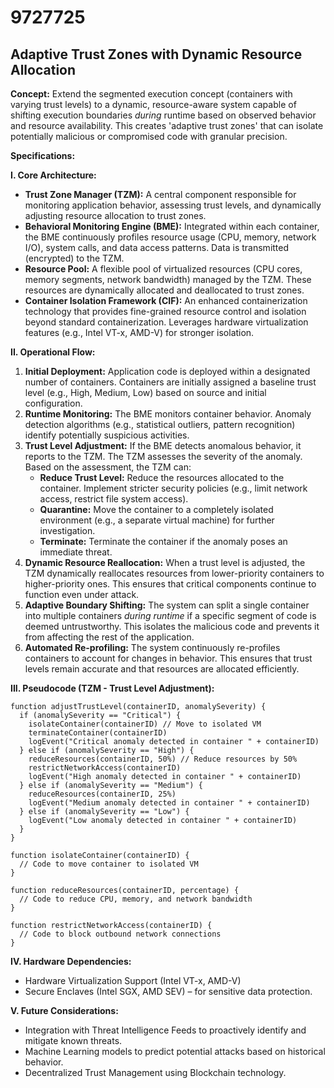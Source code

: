 # 9727725

## Adaptive Trust Zones with Dynamic Resource Allocation

**Concept:** Extend the segmented execution concept (containers with varying trust levels) to a dynamic, resource-aware system capable of shifting execution boundaries *during* runtime based on observed behavior and resource availability. This creates 'adaptive trust zones' that can isolate potentially malicious or compromised code with granular precision.

**Specifications:**

**I. Core Architecture:**

*   **Trust Zone Manager (TZM):** A central component responsible for monitoring application behavior, assessing trust levels, and dynamically adjusting resource allocation to trust zones.
*   **Behavioral Monitoring Engine (BME):** Integrated within each container, the BME continuously profiles resource usage (CPU, memory, network I/O), system calls, and data access patterns.  Data is transmitted (encrypted) to the TZM.
*   **Resource Pool:**  A flexible pool of virtualized resources (CPU cores, memory segments, network bandwidth) managed by the TZM. These resources are dynamically allocated and deallocated to trust zones.
*   **Container Isolation Framework (CIF):**  An enhanced containerization technology that provides fine-grained resource control and isolation beyond standard containerization.  Leverages hardware virtualization features (e.g., Intel VT-x, AMD-V) for stronger isolation.

**II. Operational Flow:**

1.  **Initial Deployment:** Application code is deployed within a designated number of containers. Containers are initially assigned a baseline trust level (e.g., High, Medium, Low) based on source and initial configuration.
2.  **Runtime Monitoring:** The BME monitors container behavior. Anomaly detection algorithms (e.g., statistical outliers, pattern recognition) identify potentially suspicious activities.
3.  **Trust Level Adjustment:** If the BME detects anomalous behavior, it reports to the TZM. The TZM assesses the severity of the anomaly. Based on the assessment, the TZM can:
    *   **Reduce Trust Level:**  Reduce the resources allocated to the container. Implement stricter security policies (e.g., limit network access, restrict file system access).
    *   **Quarantine:**  Move the container to a completely isolated environment (e.g., a separate virtual machine) for further investigation.
    *   **Terminate:**  Terminate the container if the anomaly poses an immediate threat.
4.  **Dynamic Resource Reallocation:** When a trust level is adjusted, the TZM dynamically reallocates resources from lower-priority containers to higher-priority ones. This ensures that critical components continue to function even under attack.
5.  **Adaptive Boundary Shifting:**  The system can split a single container into multiple containers *during runtime* if a specific segment of code is deemed untrustworthy. This isolates the malicious code and prevents it from affecting the rest of the application.
6.  **Automated Re-profiling:**  The system continuously re-profiles containers to account for changes in behavior. This ensures that trust levels remain accurate and that resources are allocated efficiently.

**III. Pseudocode (TZM - Trust Level Adjustment):**

```
function adjustTrustLevel(containerID, anomalySeverity) {
  if (anomalySeverity == "Critical") {
    isolateContainer(containerID) // Move to isolated VM
    terminateContainer(containerID)
    logEvent("Critical anomaly detected in container " + containerID)
  } else if (anomalySeverity == "High") {
    reduceResources(containerID, 50%) // Reduce resources by 50%
    restrictNetworkAccess(containerID)
    logEvent("High anomaly detected in container " + containerID)
  } else if (anomalySeverity == "Medium") {
    reduceResources(containerID, 25%)
    logEvent("Medium anomaly detected in container " + containerID)
  } else if (anomalySeverity == "Low") {
    logEvent("Low anomaly detected in container " + containerID)
  }
}

function isolateContainer(containerID) {
  // Code to move container to isolated VM
}

function reduceResources(containerID, percentage) {
  // Code to reduce CPU, memory, and network bandwidth
}

function restrictNetworkAccess(containerID) {
  // Code to block outbound network connections
}
```

**IV. Hardware Dependencies:**

*   Hardware Virtualization Support (Intel VT-x, AMD-V)
*   Secure Enclaves (Intel SGX, AMD SEV) – for sensitive data protection.

**V. Future Considerations:**

*   Integration with Threat Intelligence Feeds to proactively identify and mitigate known threats.
*   Machine Learning models to predict potential attacks based on historical behavior.
*   Decentralized Trust Management using Blockchain technology.
